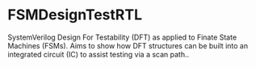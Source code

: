 # FSMDesignTestRTL
SystemVerilog Design For Testability (DFT) as applied to Finate State Machines (FSMs). Aims to show how DFT structures can be built into an integrated circuit (IC) to assist testing via a scan path..
